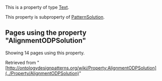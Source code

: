 This is a property of type [Text](../Type/Text "Type:Text").


This property is subproperty of [PatternSolution](../Property/PatternSolution "Property:PatternSolution").




  


## Pages using the property "AlignmentODPSolution"


Showing 14 pages using this property.



Retrieved from "[http://ontologydesignpatterns.org/wiki/Property:AlignmentODPSolution](../Property/AlignmentODPSolution)"